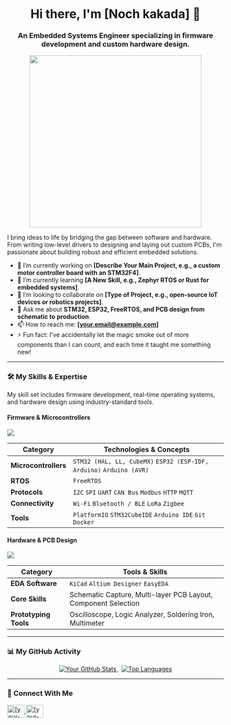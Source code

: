 <h1 align="center">Hi there, I'm [Noch kakada] 👋</h1>
<h3 align="center">An Embedded Systems Engineer specializing in firmware development and custom hardware design.</h3>

<p align="center">
  <img src="https://media.giphy.com/media/RbDK_2qA0A4lW/giphy.gif" width="400" />
</p>

I bring ideas to life by bridging the gap between software and hardware. From writing low-level drivers to designing and laying out custom PCBs, I'm passionate about building robust and efficient embedded solutions.

- 🔭 I’m currently working on **[Describe Your Main Project, e.g., a custom motor controller board with an STM32F4]**.
- 🌱 I’m currently learning **[A New Skill, e.g., Zephyr RTOS or Rust for embedded systems]**.
- 🤝 I’m looking to collaborate on **[Type of Project, e.g., open-source IoT devices or robotics projects]**.
- 💬 Ask me about **STM32, ESP32, FreeRTOS, and PCB design from schematic to production**.
- 📫 How to reach me: **[your.email@example.com]**
- ⚡ Fun fact: I've accidentally let the magic smoke out of more components than I can count, and each time it taught me something new!

---

### 🛠️ My Skills & Expertise

My skill set includes firmware development, real-time operating systems, and hardware design using industry-standard tools.

#### Firmware & Microcontrollers
<p align="left">
  <a href="https://skillicons.dev">
    <img src="https://skillicons.dev/icons?i=c,cpp,python,arduino" />
  </a>
</p>

| Category          | Technologies & Concepts                                      |
| ----------------- | ------------------------------------------------------------ |
| **Microcontrollers** | `STM32 (HAL, LL, CubeMX)` `ESP32 (ESP-IDF, Arduino)` `Arduino (AVR)` |
| **RTOS**          | `FreeRTOS`                                                   |
| **Protocols**     | `I2C` `SPI` `UART` `CAN Bus` `Modbus` `HTTP` `MQTT`            |
| **Connectivity**  | `Wi-Fi` `Bluetooth / BLE` `LoRa` `Zigbee`                    |
| **Tools**         | `PlatformIO` `STM32CubeIDE` `Arduino IDE` `Git` `Docker`     |


#### Hardware & PCB Design
<p align="left">
  <!-- Unfortunately, there are no official simple-icons for Altium/EasyEDA, so we use text -->
  <a href="https://skillicons.dev">
    <img src="https://skillicons.dev/icons?i=kicad" />
  </a>
</p>

| Category              | Tools & Skills                                              |
| --------------------- | ----------------------------------------------------------- |
| **EDA Software**      | `KiCad` `Altium Designer` `EasyEDA`                         |
| **Core Skills**       | Schematic Capture, Multi-layer PCB Layout, Component Selection |
| **Prototyping Tools** | Oscilloscope, Logic Analyzer, Soldering Iron, Multimeter    |

---

### 📊 My GitHub Activity

<p align="center">
  <a href="https://github.com/anuraghazra/github-readme-stats">
    <img src="https://github-readme-stats.vercel.app/api?username=[YOUR_GITHUB_USERNAME]&show_icons=true&theme=tokyonight&hide_border=true&count_private=true" alt="Your GitHub Stats" />
  </a>
   
  <a href="https://github.com/anuraghazra/github-readme-stats">
    <img src="https://github-readme-stats.vercel.app/api/top-langs/?username=[YOUR_GITHUB_USERNAME]&layout=compact&theme=tokyonight&hide_border=true" alt="Top Languages" />
  </a>
</p>

---

### 🔗 Connect With Me

<p align="left">
  <a href="https://linkedin.com/in/[your-linkedin-username]" target="blank">
    <img align="center" src="https://raw.githubusercontent.com/rahuldkjain/github-profile-readme-generator/master/src/images/icons/Social/linked-in-alt.svg" alt="[your-linkedin-username]" height="30" width="40" />
  </a>
  <a href="https://[your-portfolio-website].com" target="blank">
    <img align="center" src="https://raw.githubusercontent.com/rahuldkjain/github-profile-readme-generator/master/src/images/icons/Social/browser.svg" alt="[your-portfolio-website]" height="30" width="40" />
  </a>
  <!-- Optional: Add Hackaday, Tindie, or Twitter if you use them -->
  <!--
  <a href="https://hackaday.io/[your-hackaday-username]" target="blank">
    <img align="center" src="https://img.shields.io/badge/Hackaday.io-1675B9?style=for-the-badge&logo=hackaday&logoColor=white" alt="Hackaday Profile" />
  </a>
  -->
</p>
